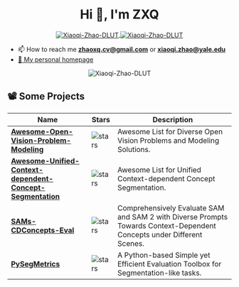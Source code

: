 <h1 align="center">Hi 👋, I'm ZXQ</h1>

<p align="center">
<a href="https://github.com/Xiaoqi-Zhao-DLUT">
 <img align="center" src="https://github-readme-stats.vercel.app/api?username=Xiaoqi-Zhao-DLUT&show_icons=true&theme=gruvbox&hide_title=true" alt="Xiaoqi-Zhao-DLUT" />
</a>
<a href="https://github.com/Xiaoqi-Zhao-DLUT">
  <img align="center" src="https://github-readme-stats.vercel.app/api/top-langs/?username=Xiaoqi-Zhao-DLUT&layout=compact" alt="Xiaoqi-Zhao-DLUT" />
</a>
</p>

- 📫 How to reach me **zhaoxq.cv@gmail.com**  or **xiaoqi.zhao@yale.edu**      
- <a href="https://xiaoqi-zhao-dlut.github.io/">:boy: My personal homepage</a> 
<p align="center"><img src="https://komarev.com/ghpvc/?username=Xiaoqi-Zhao-DLUT" alt="Xiaoqi-Zhao-DLUT" /></p>


## 📽️ Some Projects

| Name                                                                                         | Stars                                                                               | Description                                                                                                                                                      |
| -------------------------------------------------------------------------------------------- | ----------------------------------------------------------------------------------- | ---------------------------------------------------------------------------------------------------------------------------------------------------------------- |
| [**Awesome-Open-Vision-Problem-Modeling**](https://github.com/Xiaoqi-Zhao-DLUT/Awesome-Open-Vision-Problem-Modeling)                    | ![stars](https://img.shields.io/github/stars/Xiaoqi-Zhao-DLUT/Awesome-Open-Vision-Problem-Modeling)              | Awesome List for Diverse Open Vision Problems and Modeling Solutions.                                                                                                                                     |
| [**Awesome-Unified-Context-dependent-Concept-Segmentation**](https://github.com/Xiaoqi-Zhao-DLUT/Awesome-Unified-Context-dependent-Concept-Segmentation) | ![stars](https://img.shields.io/github/stars/Xiaoqi-Zhao-DLUT/Awesome-Unified-Context-dependent-Concept-Segmentation) | Awesome List for Unified Context-dependent Concept Segmentation.                                                                             |
| [**SAMs-CDConcepts-Eval**](https://github.com/lartpang/SAMs-CDConcepts-Eval)                               | ![stars](https://img.shields.io/github/stars/lartpang/SAMs-CDConcepts-Eval)                | Comprehensively Evaluate SAM and SAM 2 with Diverse Prompts Towards Context-Dependent Concepts under Different Scenes.                                                                                                                                       |
| [**PySegMetrics**](https://github.com/Xiaoqi-Zhao-DLUT/PySegMetric_EvalToolkit)                         | ![stars](https://img.shields.io/github/stars/Xiaoqi-Zhao-DLUT/PySegMetric_EvalToolkit)             | A Python-based Simple yet Efficient Evaluation Toolbox for Segmentation-like tasks.                                                                    |

